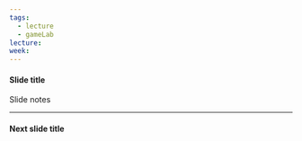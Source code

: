 ```yaml
---
tags:
  - lecture
  - gameLab
lecture: 
week:
---
```

#### Slide title
Slide notes

---

#### Next slide title